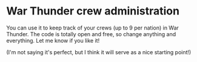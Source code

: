 War Thunder crew administration
================

You can use it to keep track of your crews (up to 9 per nation) in War Thunder.
The code is totally open and free, so change anything and everything. Let me know if you like it!

(I'm not saying it's perfect, but I think it will serve as a nice starting point!)
